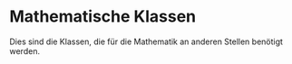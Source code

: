 #  Mathematische Klassen

Dies sind die Klassen, die für die Mathematik an anderen Stellen benötigt werden.
